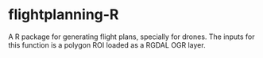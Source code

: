 # flightplanning-R

A R package for generating flight plans, specially for drones. The inputs for this function is a polygon ROI loaded as a RGDAL OGR layer.
